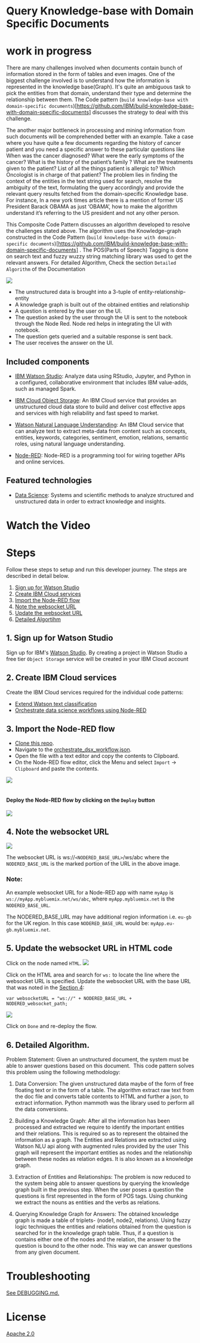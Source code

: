 # Query Knowledge-base with Domain Specific Documents
# work in progress

There are many challenges involved when documents contain bunch of information stored in the form of tables and even images. One of the biggest challenge involved is to understand how the information is represented in the knowledge base(Graph). It's quite an ambiguous task to pick the entities from that domain, understand their type and determine the relationship between them. The Code pattern (`build knowledge-base with domain-specific documents`)[https://github.com/IBM/build-knowledge-base-with-domain-specific-documents] discusses the strategy to deal with this challenge.

 The another major bottleneck in processing and mining information from such documents will be comprehended better with an example. Take a case where you have quite a few documents regarding the history of cancer patient  and you need a specific answer to these particular questions like When was the cancer diagnosed? What were the early symptoms of the cancer? What is the history of the patient’s family ? What are the treatments given to the patient? List of all the things patient is allergic to? Which Oncologist is in charge of that patient? The problem lies in finding the context of the entities in the text string used for search, resolve the ambiguity of the text, formulating the query accordingly and provide the relevant query results fetched from the domain-specific Knowledge base. For instance, In a new york times article there is a mention of former US President Barack OBAMA as just ‘OBAMA’, how to make the algorithm understand it’s referring to the US president and not any other person. 

This Composite Code Pattern discusses an algorithm developed to resolve the challenges stated above. The algorithm uses the Knowledge-graph constructed in the Code Pattern  (`build knowledge-base with domain-specific documents`)[https://github.com/IBM/build-knowledge-base-with-domain-specific-documents] . The POS(Parts of Speech) Tagging is done on search text and fuzzy wuzzy string matching library was used to get the relevant answers. For detailed Algorithm, Check the section `Detailed Algorithm` of the Documentation

![](doc/source/images/architurekgnew.png)


* The unstructured data is brought into a 3-tuple of entity-relationship-entity
* A knowledge graph is built out of the obtained entities and relationship
* A question is entered by the user on the UI.
* The question asked by the user through the UI is sent to the notebook through the Node Red. Node red helps in integrating the UI with notebook. 
* The question gets queried and a suitable response is sent back.
* The user receives the answer on the UI. 


## Included components

* [IBM Watson Studio](https://www.ibm.com/cloud/watson-studio): Analyze data using RStudio, Jupyter, and Python in a configured, collaborative environment that includes IBM value-adds, such as managed Spark.

* [IBM Cloud Object Storage](https://console.bluemix.net/catalog/infrastructure/cloud-object-storage): An IBM Cloud service that provides an unstructured cloud data store to build and deliver cost effective apps and services with high reliability and fast speed to market. 

* [Watson Natural Language Understanding](https://console.bluemix.net/catalog/services/natural-language-understanding/?cm_sp=dw-bluemix-_-code-_-devcenter): An IBM Cloud service that can analyze text to extract meta-data from content such as concepts, entities, keywords, categories, sentiment, emotion, relations, semantic roles, using natural language understanding.

* [Node-RED](https://console.bluemix.net/catalog/starters/node-red-starter): Node-RED is a programming tool for wiring together APIs and online services.

## Featured technologies

* [Data Science](https://medium.com/ibm-data-science-experience/): Systems and scientific methods to analyze structured and unstructured data in order to extract knowledge and insights.

# Watch the Video

# Steps

Follow these steps to setup and run this developer journey. The steps are
described in detail below.

1. [Sign up for Watson Studio](#1-sign-up-for-watson-studio)
1. [Create IBM Cloud services](#2-create-ibm-cloud-services)
1. [Import the Node-RED flow](#3-import-the-node-red-flow)
1. [Note the websocket URL](#4-note-the-websocket-url)
1. [Update the websocket URL](#5-update-the-websocket-url-in-html-code)
1. [Detailed Algortihm](#6-detailed-algorithm)

## 1. Sign up for Watson Studio

Sign up for IBM's [Watson Studio](http://dataplatform.ibm.com/). By creating a project in Watson Studio a free tier ``Object Storage`` service will be created in your IBM Cloud account

## 2. Create IBM Cloud services

Create the IBM Cloud services required for the individual code patterns:

  * [Extend Watson text classification](https://github.com/IBM/watson-document-classifier/#2-create-ibm-cloud-services)
  * [Orchestrate data science workflows using Node-RED](https://github.com/IBM/node-red-dsx-workflow#2-create-ibm-cloud-services)

## 3. Import the Node-RED flow
* [Clone this repo](https://github.ibm.com/rravipal/pattern2).
* Navigate to the [orchestrate_dsx_workflow.json](https://github.ibm.com/rravipal/pattern2/node-red-flow/knowledge_graph_insights.json).
* Open the file with a text editor and copy the contents to Clipboard.
* On the Node-RED flow editor, click the Menu and select `Import` -> `Clipboard` and paste the contents.

 ![](doc/source/images/import_nodered_flow.png)
 <br/>
 <br/>
 
 #### Deploy the Node-RED flow by clicking on the `Deploy` button

![](doc/source/images/deploy_nodered_flow.png)

## 4. Note the websocket URL

![](doc/source/images/note_websocket_url.png)

The websocket URL is ws://`<NODERED_BASE_URL>`/ws/abc  where the `NODERED_BASE_URL` is the marked portion of the URL in the above image.
### Note:
An example websocket URL for a Node-RED app with name `myApp` is `ws://myApp.mybluemix.net/ws/abc`, where `myApp.mybluemix.net` is the `NODERED_BASE_URL`. 

The NODERED_BASE_URL may have additional region information i.e. `eu-gb` for the UK region. In this case `NODERED_BASE_URL` would be: `myApp.eu-gb.mybluemix.net`. 

## 5. Update the websocket URL in HTML code
Click on the node named `HTML`.
![](doc/source/images/html_node.png)

Click on the HTML area and search for `ws:` to locate the line where the websocket URL is specified. 
Update the websocket URL with the base URL that was noted in the [Section 4](#4-note-the-websocket-url): 	

	var websocketURL = "ws://" + NODERED_BASE_URL + NODERED_websocket_path;
	
![](doc/source/images/update_html_websocket_url.png)

Click on `Done` and re-deploy the flow.

## 6. Detailed Algorithm.

Problem Statement: Given an unstructured document, the system must be able to answer questions based on this document.  This code pattern solves this problem using the following methodology:

1. Data Conversion: The given unstructured data maybe of the form of free floating text or in the form of a table. The algorithm extract raw text from the doc file and converts table contents to HTML and further a json, to extract information. Python mammoth was the library used to perform all the data conversions.

2. Building a Knowledge Graph: After all the information has been processed and extracted we require to identify the important entities and their relations. This is required so as to represent the obtained the information as a graph. The Entities and Relations are extracted using Watson NLU api along with augmented rules provided by the user This graph will represent the important entities as nodes and the relationship between these nodes as relation edges. It is also known as a knowledge graph.

3. Extraction of Entities and Relationships: The problem is now reduced to the system being able to answer questions by querying the knowledge graph built in the previous step. When the user poses a question the questions is first represented in the form of POS tags. Using chunking we extract the nouns as entities and the verbs as relations.

4. Querying Knowledge Graph for Answers: The obtained knowledge graph is made a table of triplets- (node1, node2, relations). Using fuzzy logic techniques the entities and relations obtained from the question is searched for in the knowledge graph table. Thus, if a question is contains either one of the nodes and the relation, the answer to the question is bound to the other node. This way we can answer questions from any given document.


# Troubleshooting

[See DEBUGGING.md.](DEBUGGING.md)

# License

[Apache 2.0](LICENSE)



